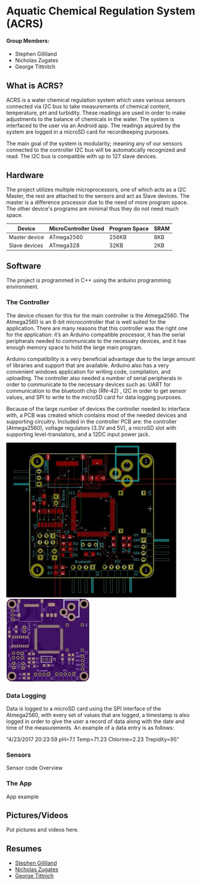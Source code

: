 # Aquatic Chemical Regulation System (ACRS)

#### Group Members:
- Stephen Gilliland
- Nicholas Zugates
- George Tittnitch

## What is ACRS?
ACRS is a water chemical regulation system which uses various sensors connected via I2C bus to take measurements of chemical content, temperature, pH and turbidity. These readings are used in order to make adjustments to the balance of chemicals in the water. The system is interfaced to the user via an Android app. The readings aquired by the system are logged in a microSD card for recordkeeping purposes.

The main goal of the system is modularity; meaning any of our sensors connected to the controller I2C bus will be automatically recognized and read. The I2C bus is compatible with up to 127 slave devices.


## Hardware

The project utilizes multiple microprocessors, one of which acts as a I2C Master, the rest are attached to the sensors and act as Slave devices. The master is a difference processor due to the need of more program space. The other device's programs are minimal thus they do not need much space.

Device | MicroController Used | Program Space | SRAM
------------ | ------------- | ------- | ----- 
Master device | ATmega2560 | 256KB | 8KB
Slave devices | ATmega328 | 32KB | 2KB

## Software
The project is programmed in C++ using the arduino programming environment.

### The Controller
The device chosen for this for the main controller is the Atmega2560. The Atmega2560 is an 8-bit microcontroller that is well suited for the application. There are many reasons that this controller was the right one for the application: it’s an Arduino compatible processor, it has the serial peripherals needed to communicate to the necessary devices, and it has enough memory space to hold the large main program. 

Arduino compatibility is a very beneficial advantage due to the large amount of libraries and support that are available. Arduino also has a very convenient windows application for writing code, compilation, and uploading. The controller also needed a number of serial peripherals in order to communicate to the necessary devices such as: UART for communication to the bluetooth chip (RN-42) , I2C in order to get sensor values, and SPI to write to the microSD card for data logging purposes.

Because of the large number of devices the controller needed to interface with, a PCB was created which contains most of the needed devices and supporting circuitry. Included in the controller PCB are: the controller (Atmega2560), voltage regulators (3.3V and 5V), a microSD slot with supporting level-translators, and a 12DC input power jack.


![Image of Main Board](https://github.com/stephengilliland/ACRS-Senior-Project/blob/master/Boards/SP1/BoardLayoutPIC.JPG)
![Image of Main Boar2](https://github.com/stephengilliland/ACRS-Senior-Project/blob/master/Boards/SP1/Image.JPG)


### Data Logging
Data is logged to a microSD card using the SPI interface of the Atmega2560, with every set of values that are logged, a timestamp is also logged in order to give the user a record of data along with the date and time of the measurements.  An example of a data entry is as follows: 

“4/23/2017 20:23:59  pH=7.1  Temp=71.23  Chlorine=2.23  Trepidity=95”

### Sensors
Sensor code Overview

### The App
App example

## Pictures/Videos
Put pictures and videos here.

## Resumes
- [Stephen Gilliland](./Resumes/SGilliland_Resume.pdf)
- [Nicholas Zugates](./Resumes/N_ZugatesResume.pdf)
- [George Tittnich](./Resumes/GeorgeTittnich_Resume.pdf )
